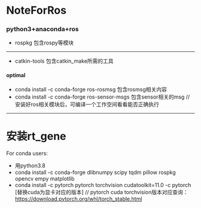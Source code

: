 # NoteForRos
### python3+anaconda+ros
* rospkg 包含rospy等模块
---
* catkin-tools 包含catkin_make所需的工具
#### optimal
* conda install -c conda-forge ros-rosmsg 包含rosmsg相关内容
* conda install -c conda-forge ros-sensor-msgs 包含sensor相关的msg
//安装好ros相关模块后，可编译一个工作空间看看能否正确执行
---



# 安装rt_gene
For conda users:
* 用python3.8
* conda install -c conda-forge dlibnumpy scipy tqdm pillow rospkg opencv empy matplotlib
* conda install -c pytorch pytorch torchvision cudatoolkit=11.0 -c pytorch [替换cuda为显卡对应的版本]
//
pytorch cuda torchvision版本对应查询：https://download.pytorch.org/whl/torch_stable.html
